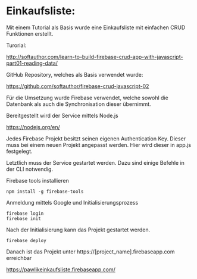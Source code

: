 # Einkaufsliste:

Mit einem Tutorial als Basis wurde eine Einkaufsliste mit einfachen CRUD Funktionen erstellt.

Turorial:

http://softauthor.com/learn-to-build-firebase-crud-app-with-javascript-part01-reading-data/

GitHub Repository, welches als Basis verwendet wurde: 

https://github.com/softauthor/firebase-crud-javascript-02


Für die Umsetzung wurde Firebase verwendet, welche sowohl die Datenbank als auch die Synchronisation dieser übernimmt.

Bereitgestellt wird der Service mittels Node.js

https://nodejs.org/en/


Jedes Firebase Projekt besitzt seinen eigenen Authentication Key. Dieser muss bei einem neuen Projekt angepasst werden. Hier wird dieser in app.js festgelegt.


Letztlich muss der Service gestartet werden. Dazu sind einige Befehle in der CLI notwendig.

Firebase tools installieren

	npm install -g firebase-tools

Anmeldung mittels Google und Initialisierungsprozess 


	firebase login
	firebase init

Nach der Initialisierung kann das Projekt gestartet werden.

	firebase deploy
	
Danach ist das Projekt unter https://[project_name].firebaseapp.com erreichbar

https://pawlikeinkaufsliste.firebaseapp.com/

